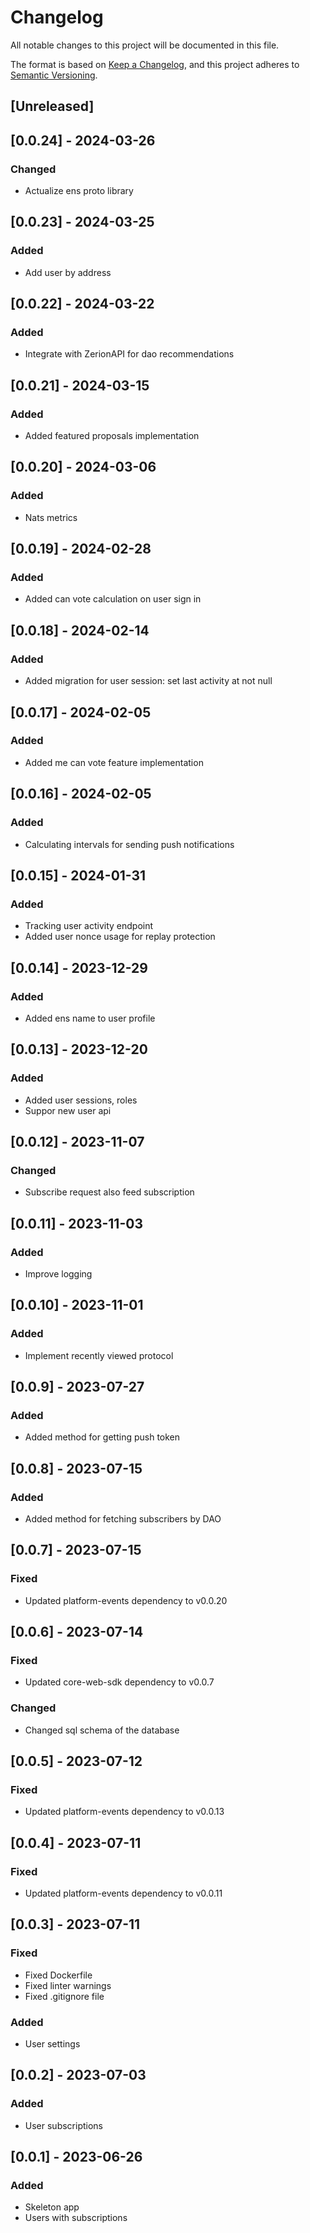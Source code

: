 # Changelog

All notable changes to this project will be documented in this file.

The format is based on [Keep a Changelog](https://keepachangelog.com/en/1.0.0/), and this project adheres
to [Semantic Versioning](https://semver.org/spec/v2.0.0.html).

## [Unreleased]

## [0.0.24] - 2024-03-26

### Changed
- Actualize ens proto library

## [0.0.23] - 2024-03-25

### Added
- Add user by address

## [0.0.22] - 2024-03-22

### Added
- Integrate with ZerionAPI for dao recommendations

## [0.0.21] - 2024-03-15

### Added
- Added featured proposals implementation

## [0.0.20] - 2024-03-06

### Added
- Nats metrics

## [0.0.19] - 2024-02-28

### Added
- Added can vote calculation on user sign in

## [0.0.18] - 2024-02-14

### Added
- Added migration for user session: set last activity at not null 

## [0.0.17] - 2024-02-05

### Added
- Added me can vote feature implementation

## [0.0.16] - 2024-02-05

### Added
- Calculating intervals for sending push notifications

## [0.0.15] - 2024-01-31

### Added
- Tracking user activity endpoint
- Added user nonce usage for replay protection

## [0.0.14] - 2023-12-29

### Added
- Added ens name to user profile

## [0.0.13] - 2023-12-20

### Added
- Added user sessions, roles
- Suppor new user api

## [0.0.12] - 2023-11-07

### Changed
- Subscribe request also feed subscription

## [0.0.11] - 2023-11-03

### Added
- Improve logging

## [0.0.10] - 2023-11-01

### Added
- Implement recently viewed protocol

## [0.0.9] - 2023-07-27

### Added
- Added method for getting push token

## [0.0.8] - 2023-07-15

### Added
- Added method for fetching subscribers by DAO

## [0.0.7] - 2023-07-15

### Fixed
- Updated platform-events dependency to v0.0.20

## [0.0.6] - 2023-07-14

### Fixed
- Updated core-web-sdk dependency to v0.0.7

### Changed
- Changed sql schema of the database

## [0.0.5] - 2023-07-12

### Fixed
- Updated platform-events dependency to v0.0.13

## [0.0.4] - 2023-07-11

### Fixed
- Updated platform-events dependency to v0.0.11

## [0.0.3] - 2023-07-11

### Fixed
- Fixed Dockerfile
- Fixed linter warnings
- Fixed .gitignore file

### Added
- User settings

## [0.0.2] - 2023-07-03

### Added
- User subscriptions

## [0.0.1] - 2023-06-26

### Added
- Skeleton app
- Users with subscriptions 
